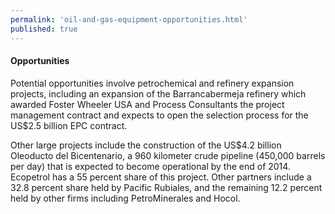 ```yaml
--- 
permalink: 'oil-and-gas-equipment-opportunities.html' 
published: true 
---
```

<h4 id="oil-and-gas-equipment-opportunities">Opportunities</h4>

Potential opportunities involve petrochemical and refinery expansion projects, including an expansion of the Barrancabermeja refinery which awarded Foster Wheeler USA and Process Consultants the project management contract and expects to open the selection process for the US$2.5 billion EPC contract.

Other large projects include the construction of the US$4.2 billion Oleoducto del Bicentenario, a 960 kilometer crude pipeline (450,000 barrels per day) that is expected to become operational by the end of 2014. Ecopetrol has a 55 percent share of this project. Other partners include a 32.8 percent share held by Pacific Rubiales, and the remaining 12.2 percent held by other firms including PetroMinerales and Hocol.

